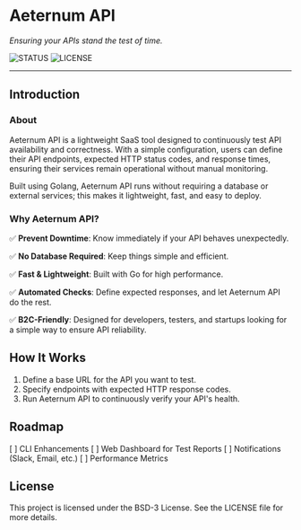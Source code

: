 # Aeternum API

_Ensuring your APIs stand the test of time._

![STATUS](https://img.shields.io/badge/status-active-brightgreen?style=for-the-badge)
![LICENSE](https://img.shields.io/badge/license-BSD3-blue?style=for-the-badge)

---

## Introduction

### About

Aeternum API is a lightweight SaaS tool designed to continuously test API availability
and correctness. With a simple configuration, users can define their API endpoints,
expected HTTP status codes, and response times, ensuring their services remain operational
without manual monitoring.

Built using Golang, Aeternum API runs without requiring a database or external services;
this makes it lightweight, fast, and easy to deploy.

### Why Aeternum API?

✅ **Prevent Downtime**: Know immediately if your API behaves unexpectedly.

✅ **No Database Required**: Keep things simple and efficient.

✅ **Fast & Lightweight**: Built with Go for high performance.

✅ **Automated Checks**: Define expected responses, and let Aeternum API do the rest.

✅ **B2C-Friendly**: Designed for developers, testers, and startups looking for a simple
    way to ensure API reliability.

## How It Works

1. Define a base URL for the API you want to test.
2. Specify endpoints with expected HTTP response codes.
3. Run Aeternum API to continuously verify your API's health.

## Roadmap

[ ] CLI Enhancements
[ ] Web Dashboard for Test Reports
[ ] Notifications (Slack, Email, etc.)
[ ] Performance Metrics

## License

This project is licensed under the BSD-3 License. See the LICENSE file for more details.
